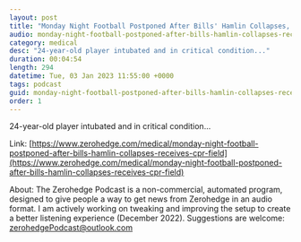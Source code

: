 ```yaml
---
layout: post
title: "Monday Night Football Postponed After Bills' Hamlin Collapses, Receives CPR On Field"
audio: monday-night-football-postponed-after-bills-hamlin-collapses-receives-cpr-field-0
category: medical
desc: "24-year-old player intubated and in critical condition..."
duration: 00:04:54
length: 294
datetime: Tue, 03 Jan 2023 11:55:00 +0000
tags: podcast
guid: monday-night-football-postponed-after-bills-hamlin-collapses-receives-cpr-field-0
order: 1
---
```

24-year-old player intubated and in critical condition...

Link: [https://www.zerohedge.com/medical/monday-night-football-postponed-after-bills-hamlin-collapses-receives-cpr-field](https://www.zerohedge.com/medical/monday-night-football-postponed-after-bills-hamlin-collapses-receives-cpr-field)

About: The Zerohedge Podcast is a non-commercial, automated program, designed to give people a way to get news from Zerohedge in an audio format.  I am actively working on tweaking and improving the setup to create a better listening experience (December 2022).  Suggestions are welcome: [zerohedgePodcast@outlook.com](mailto:zerohedgePodcast@outlook.com)